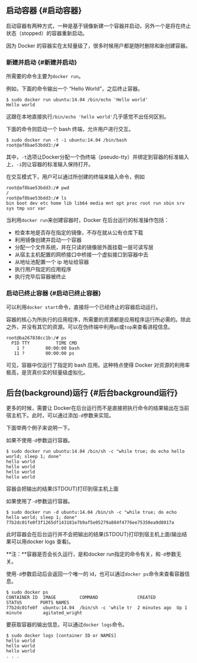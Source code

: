 ## 启动容器 {#启动容器}

启动容器有两种方式，一种是基于镜像新建一个容器并启动，另外一个是将在终止状态（stopped）的容器重新启动。

因为 Docker 的容器实在太轻量级了，很多时候用户都是随时删除和新创建容器。

### 新建并启动 {#新建并启动}

所需要的命令主要为`docker run`。

例如，下面的命令输出一个 “Hello World”，之后终止容器。

```
$ sudo docker run ubuntu:14.04 /bin/echo 'Hello world'
Hello world
```

这跟在本地直接执行`/bin/echo 'hello world'`几乎感觉不出任何区别。

下面的命令则启动一个 bash 终端，允许用户进行交互。

```
$ sudo docker run -t -i ubuntu:14.04 /bin/bash
root@af8bae53bdd3:/#
```

其中，`-t`选项让Docker分配一个伪终端（pseudo-tty）并绑定到容器的标准输入上，`-i`则让容器的标准输入保持打开。

在交互模式下，用户可以通过所创建的终端来输入命令，例如

```
root@af8bae53bdd3:/# pwd
/
root@af8bae53bdd3:/# ls
bin boot dev etc home lib lib64 media mnt opt proc root run sbin srv sys tmp usr var
```

当利用`docker run`来创建容器时，Docker 在后台运行的标准操作包括：

* 检查本地是否存在指定的镜像，不存在就从公有仓库下载
* 利用镜像创建并启动一个容器
* 分配一个文件系统，并在只读的镜像层外面挂载一层可读写层
* 从宿主主机配置的网桥接口中桥接一个虚拟接口到容器中去
* 从地址池配置一个 ip 地址给容器
* 执行用户指定的应用程序
* 执行完毕后容器被终止

### 启动已终止容器 {#启动已终止容器}

可以利用`docker start`命令，直接将一个已经终止的容器启动运行。

容器的核心为所执行的应用程序，所需要的资源都是应用程序运行所必需的。除此之外，并没有其它的资源。可以在伪终端中利用`ps`或`top`来查看进程信息。

```
root@ba267838cc1b:/# ps
  PID TTY          TIME CMD
    1 ?        00:00:00 bash
   11 ?        00:00:00 ps
```

可见，容器中仅运行了指定的 bash 应用。这种特点使得 Docker 对资源的利用率极高，是货真价实的轻量级虚拟化。

## 后台\(background\)运行 {#后台background运行}

更多的时候，需要让 Docker在后台运行而不是直接把执行命令的结果输出在当前宿主机下。此时，可以通过添加`-d`参数来实现。

下面举两个例子来说明一下。

如果不使用`-d`参数运行容器。

```
$ sudo docker run ubuntu:14.04 /bin/sh -c "while true; do echo hello world; sleep 1; done"
hello world
hello world
hello world
hello world
```

容器会把输出的结果\(STDOUT\)打印到宿主机上面

如果使用了`-d`参数运行容器。

```
$ sudo docker run -d ubuntu:14.04 /bin/sh -c "while true; do echo hello world; sleep 1; done"
77b2dc01fe0f3f1265df143181e7b9af5e05279a884f4776ee75350ea9d8017a
```

此时容器会在后台运行并不会把输出的结果\(STDOUT\)打印到宿主机上面\(输出结果可以用docker logs 查看\)。

**注：**容器是否会长久运行，是和docker run指定的命令有关，和`-d`参数无关。

使用`-d`参数启动后会返回一个唯一的 id，也可以通过`docker ps`命令来查看容器信息。

```
$ sudo docker ps
CONTAINER ID  IMAGE         COMMAND               CREATED        STATUS       PORTS NAMES
77b2dc01fe0f  ubuntu:14.04  /bin/sh -c 'while tr  2 minutes ago  Up 1 minute        agitated_wright
```

要获取容器的输出信息，可以通过`docker logs`命令。

```
$ sudo docker logs [container ID or NAMES]
hello world
hello world
hello world
. . .
```




